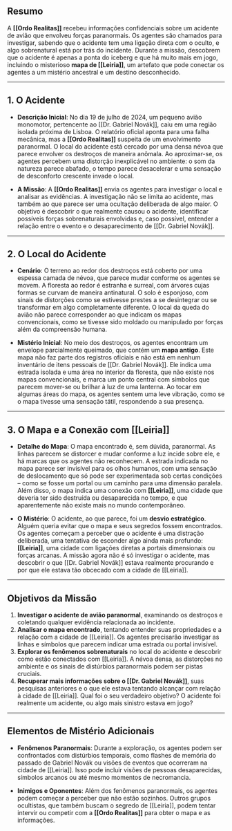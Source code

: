 ## **Resumo**

A **[[Ordo Realitas]]** recebeu informações confidenciais sobre um acidente de avião que envolveu forças paranormais. Os agentes são chamados para investigar, sabendo que o acidente tem uma ligação direta com o oculto, e algo sobrenatural está por trás do incidente. Durante a missão, descobrem que o acidente é apenas a ponta do iceberg e que há muito mais em jogo, incluindo o misterioso **mapa de [[Leiria]]**, um artefato que pode conectar os agentes a um mistério ancestral e um destino desconhecido.

---

## **1. O Acidente**

- **Descrição Inicial**: No dia 19 de julho de 2024, um pequeno avião monomotor, pertencente ao [[Dr. Gabriel Novák]], caiu em uma região isolada próxima de Lisboa. O relatório oficial aponta para uma falha mecânica, mas a **[[Ordo Realitas]]** suspeita de um envolvimento paranormal. O local do acidente está cercado por uma densa névoa que parece envolver os destroços de maneira anômala. Ao aproximar-se, os agentes percebem uma distorção inexplicável no ambiente: o som da natureza parece abafado, o tempo parece desacelerar e uma sensação de desconforto crescente invade o local.
    
- **A Missão**: A **[[Ordo Realitas]]** envia os agentes para investigar o local e analisar as evidências. A investigação não se limita ao acidente, mas também ao que parece ser uma ocultação deliberada de algo maior. O objetivo é descobrir o que realmente causou o acidente, identificar possíveis forças sobrenaturais envolvidas e, caso possível, entender a relação entre o evento e o desaparecimento de [[Dr. Gabriel Novák]].
    

---

## **2. O Local do Acidente**

- **Cenário**: O terreno ao redor dos destroços está coberto por uma espessa camada de névoa, que parece mudar conforme os agentes se movem. A floresta ao redor é estranha e surreal, com árvores cujas formas se curvam de maneira antinatural. O solo é esponjoso, com sinais de distorções como se estivesse prestes a se desintegrar ou se transformar em algo completamente diferente. O local da queda do avião não parece corresponder ao que indicam os mapas convencionais, como se tivesse sido moldado ou manipulado por forças além da compreensão humana.
    
- **Mistério Inicial**: No meio dos destroços, os agentes encontram um envelope parcialmente queimado, que contém um **mapa antigo**. Este mapa não faz parte dos registros oficiais e não está em nenhum inventário de itens pessoais de [[Dr. Gabriel Novák]]. Ele indica uma estrada isolada e uma área no interior da floresta, que não existe nos mapas convencionais, e marca um ponto central com símbolos que parecem mover-se ou brilhar à luz de uma lanterna. Ao tocar em algumas áreas do mapa, os agentes sentem uma leve vibração, como se o mapa tivesse uma sensação tátil, respondendo a sua presença.
    

---

## **3. O Mapa e a Conexão com [[Leiria]]**

- **Detalhe do Mapa**: O mapa encontrado é, sem dúvida, paranormal. As linhas parecem se distorcer e mudar conforme a luz incide sobre ele, e há marcas que os agentes não reconhecem. A estrada indicada no mapa parece ser invisível para os olhos humanos, com uma sensação de deslocamento que só pode ser experimentada sob certas condições – como se fosse um portal ou um caminho para uma dimensão paralela. Além disso, o mapa indica uma conexão com **[[Leiria]]**, uma cidade que deveria ter sido destruída ou desaparecida no tempo, e que aparentemente não existe mais no mundo contemporâneo.
    
- **O Mistério**: O acidente, ao que parece, foi um **desvio estratégico**. Alguém queria evitar que o mapa e seus segredos fossem encontrados. Os agentes começam a perceber que o acidente é uma distração deliberada, uma tentativa de esconder algo ainda mais profundo: **[[Leiria]]**, uma cidade com ligações diretas a portais dimensionais ou forças arcanas. A missão agora não é só investigar o acidente, mas descobrir o que [[Dr. Gabriel Novák]] estava realmente procurando e por que ele estava tão obcecado com a cidade de [[Leiria]].
    

---

## **Objetivos da Missão**

1. **Investigar o acidente de avião paranormal**, examinando os destroços e coletando qualquer evidência relacionada ao incidente.
2. **Analisar o mapa encontrado**, tentando entender suas propriedades e a relação com a cidade de [[Leiria]]. Os agentes precisarão investigar as linhas e símbolos que parecem indicar uma estrada ou portal invisível.
3. **Explorar os fenômenos sobrenaturais** no local do acidente e descobrir como estão conectados com [[Leiria]]. A névoa densa, as distorções no ambiente e os sinais de distúrbios paranormais podem ser pistas cruciais.
4. **Recuperar mais informações sobre o [[Dr. Gabriel Novák]]**, suas pesquisas anteriores e o que ele estava tentando alcançar com relação à cidade de [[Leiria]]. Qual foi o seu verdadeiro objetivo? O acidente foi realmente um acidente, ou algo mais sinistro estava em jogo?

---

## **Elementos de Mistério Adicionais**

- **Fenômenos Paranormais**: Durante a exploração, os agentes podem ser confrontados com distúrbios temporais, como flashes de memória do passado de Gabriel Novák ou visões de eventos que ocorreram na cidade de [[Leiria]]. Isso pode incluir visões de pessoas desaparecidas, símbolos arcanos ou até mesmo momentos de necromancia.
    
- **Inimigos e Oponentes**: Além dos fenômenos paranormais, os agentes podem começar a perceber que não estão sozinhos. Outros grupos ocultistas, que também buscam o segredo de [[Leiria]], podem tentar intervir ou competir com a **[[Ordo Realitas]]** para obter o mapa e as informações.